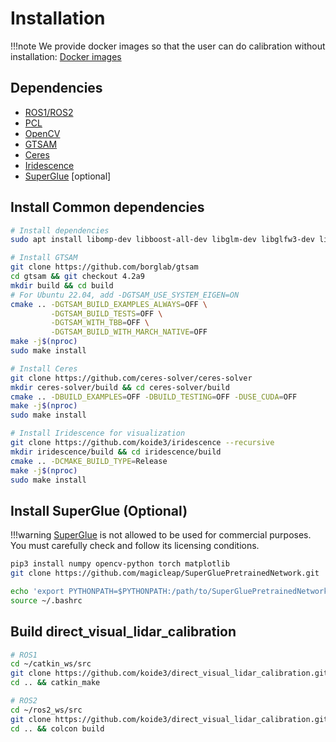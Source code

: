 # Installation

!!!note
    We provide docker images so that the user can do calibration without installation: [Docker images](docker.md)

## Dependencies

- [ROS1/ROS2](https://www.ros.org/)
- [PCL](https://pointclouds.org/)
- [OpenCV](https://opencv.org/)
- [GTSAM](https://gtsam.org/)
- [Ceres](http://ceres-solver.org/)
- [Iridescence](https://github.com/koide3/iridescence)
- [SuperGlue](https://github.com/magicleap/SuperGluePretrainedNetwork) [optional]

## Install Common dependencies

```bash
# Install dependencies
sudo apt install libomp-dev libboost-all-dev libglm-dev libglfw3-dev libpng-dev libjpeg-dev

# Install GTSAM
git clone https://github.com/borglab/gtsam
cd gtsam && git checkout 4.2a9
mkdir build && cd build
# For Ubuntu 22.04, add -DGTSAM_USE_SYSTEM_EIGEN=ON
cmake .. -DGTSAM_BUILD_EXAMPLES_ALWAYS=OFF \
         -DGTSAM_BUILD_TESTS=OFF \
         -DGTSAM_WITH_TBB=OFF \
         -DGTSAM_BUILD_WITH_MARCH_NATIVE=OFF
make -j$(nproc)
sudo make install

# Install Ceres
git clone https://github.com/ceres-solver/ceres-solver
mkdir ceres-solver/build && cd ceres-solver/build
cmake .. -DBUILD_EXAMPLES=OFF -DBUILD_TESTING=OFF -DUSE_CUDA=OFF
make -j$(nproc)
sudo make install

# Install Iridescence for visualization
git clone https://github.com/koide3/iridescence --recursive
mkdir iridescence/build && cd iridescence/build
cmake .. -DCMAKE_BUILD_TYPE=Release
make -j$(nproc)
sudo make install
```

## Install SuperGlue (Optional)

!!!warning
    [SuperGlue](https://github.com/magicleap/SuperGluePretrainedNetwork.git) is not allowed to be used for commercial purposes. You must carefully check and follow its licensing conditions.

```bash
pip3 install numpy opencv-python torch matplotlib
git clone https://github.com/magicleap/SuperGluePretrainedNetwork.git

echo 'export PYTHONPATH=$PYTHONPATH:/path/to/SuperGluePretrainedNetwork' >> ~/.bashrc
source ~/.bashrc
```

## Build direct_visual_lidar_calibration

```bash
# ROS1
cd ~/catkin_ws/src
git clone https://github.com/koide3/direct_visual_lidar_calibration.git --recursive
cd .. && catkin_make
```

```bash
# ROS2
cd ~/ros2_ws/src
git clone https://github.com/koide3/direct_visual_lidar_calibration.git --recursive
cd .. && colcon build
```